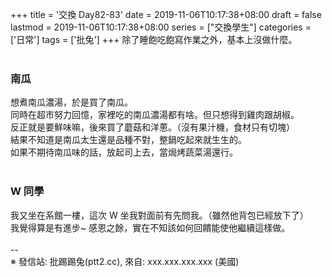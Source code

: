 +++
title = '交換 Day82-83'
date = 2019-11-06T10:17:38+08:00
draft = false
lastmod = 2019-11-06T10:17:38+08:00
series = ["交換學生"]
categories = ['日常']
tags = ['批兔']
+++
除了睡飽吃飽寫作業之外，基本上沒做什麼。<br>
<br>
### 南瓜 
想煮南瓜濃湯，於是買了南瓜。<br>
同時在超市努力回憶，家裡吃的南瓜濃湯都有啥。但只想得到雞肉跟胡椒。<br>
反正就是要鮮味嘛，後來買了蘑菇和洋蔥。（沒有果汁機，食材只有切塊）<br>
結果不知道是南瓜太生還是品種不對，整鍋吃起來就生生的。<br>
如果不期待南瓜味的話，放起司上去，當焗烤蔬菜湯還行。<br>
<br>
### W 同學 
我又坐在系館一樓，這次 W 坐我對面前有先問我。（雖然他背包已經放下了）<br>
我覺得算是有進步~ 感恩之餘，實在不知該如何回饋能使他繼續這樣做。<br>
<br>
--<br>
※ 發信站: 批踢踢兔(ptt2.cc), 來自: xxx.xxx.xxx.xxx (美國)<br>
